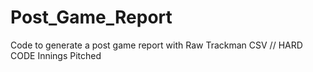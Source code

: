 # Post_Game_Report
Code to generate a post game report with Raw Trackman CSV // HARD CODE Innings Pitched

